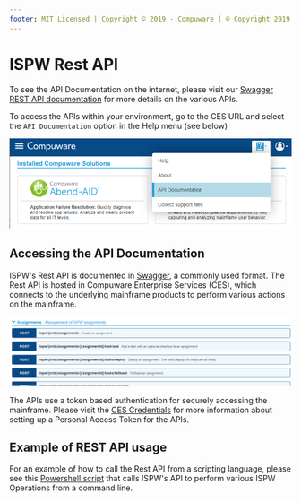 ```yaml
---
footer: MIT Licensed | Copyright © 2019 - Compuware | © Copyright 2019, 2020-2021 BMC Software, Inc.
---
```


# ISPW Rest API

To see the API Documentation on the internet, please visit our [Swagger REST API documentation](https://ispw.api.compuware.com/) for more details on the various APIs.

To access the APIs within your environment, go to the CES URL and select the `API Documentation` option in the Help menu (see below)

![CES Doc](./images/CES_api.png)

## Accessing the API Documentation

ISPW's Rest API is documented in [Swagger](https://swagger.io/solutions/api-documentation/), a commonly used format.  The Rest API is hosted in Compuware Enterprise Services (CES), which connects to the underlying mainframe products to perform various actions on the mainframe.  

![Swagger Doc](./images/Swagger.png)

The APIs use a token based authentication for securely accessing the mainframe.  Please visit the [CES Credentials](../tool_configuration/CES_credentials_token.md) for more information about setting up a Personal Access Token for the APIs.

## Example of REST API usage

For an example of how to call the Rest API from a scripting language, please see this [Powershell script](https://github.com/cpwr-devops/DevOps-Examples/blob/master/src/misc-examples/AzureDevOps/Powershell/ISPW_Operations.ps1) that calls ISPW's API to perform various ISPW Operations from a command line.
